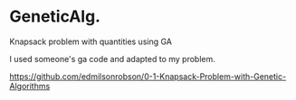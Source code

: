 # GeneticAlg.
Knapsack problem with quantities using GA

I used someone's ga code and adapted to my problem.

https://github.com/edmilsonrobson/0-1-Knapsack-Problem-with-Genetic-Algorithms
